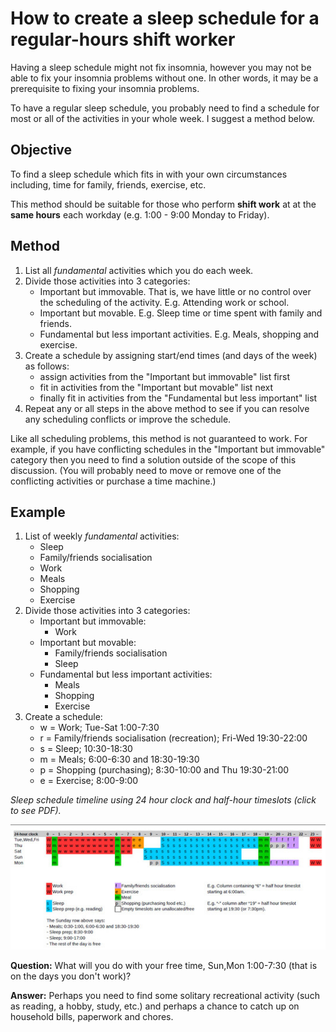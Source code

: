 # How to create a sleep schedule for a regular-hours shift worker

Having a sleep schedule might not fix insomnia, however you may not be
able to fix your insomnia problems without one. In other words, it may
be a prerequisite to fixing your insomnia problems.

To have a regular sleep schedule, you probably need to find a schedule
for most or all of the activities in your whole week. I suggest a method
below.

## Objective

To find a sleep schedule which fits in with your own circumstances
including, time for family, friends, exercise, etc.

This method should be suitable for those who perform **shift work** at
at the **same hours** each workday (e.g. 1:00 - 9:00 Monday to Friday).

## Method

1. List all *fundamental* activities which you do each week.
1. Divide those activities into 3 categories:
   - Important but immovable. That is, we have little or no control over
     the scheduling of the activity. E.g. Attending work or school.
   - Important but movable. E.g. Sleep time or time spent with family
     and friends.
   - Fundamental but less important activities. E.g. Meals, shopping
     and exercise.
1. Create a schedule by assigning start/end times (and days of the week)
   as follows:
   - assign activities from the "Important but immovable" list first
   - fit in activities from the "Important but movable" list next
   - finally fit in activities from the "Fundamental but less
     important" list
1. Repeat any or all steps in the above method to see if you can
   resolve any scheduling conflicts or improve the schedule.

Like all scheduling problems, this method is not guaranteed to work.
For example, if you have conflicting schedules in the "Important but
immovable" category then you need to find a solution outside of the
scope of this discussion. (You will probably need to move or remove 
one of the conflicting activities or purchase a time machine.)

## Example

1. List of weekly *fundamental* activities:
   - Sleep
   - Family/friends socialisation
   - Work
   - Meals
   - Shopping
   - Exercise
1. Divide those activities into 3 categories:
   - Important but immovable:
     + Work
   - Important but movable:
     + Family/friends socialisation
     + Sleep
   - Fundamental but less important activities:
     + Meals
     + Shopping
     + Exercise
1. Create a schedule:
   - w = Work; Tue-Sat 1:00-7:30
   - r = Family/friends socialisation (recreation); Fri-Wed 19:30-22:00
   - s = Sleep; 10:30-18:30
   - m = Meals; 6:00-6:30 and 18:30-19:30
   - p = Shopping (purchasing); 8:30-10:00 and Thu 19:30-21:00
   - e = Exercise; 8:00-9:00

*Sleep schedule timeline using 24 hour clock and half-hour timeslots
(click to see PDF).*

[<img src="assets/WeeklySched_sm.jpg" />](assets/WeeklySched.pdf)



**Question:** What will you do with your free time, Sun,Mon 1:00-7:30
(that is on the days you don't work)?

**Answer:** Perhaps you need to find some solitary recreational
activity (such as reading, a hobby, study, etc.) and perhaps a
chance to catch up on household bills, paperwork and chores.

